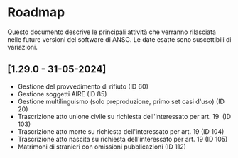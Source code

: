 # Roadmap

Questo documento descrive le principali attività che verranno rilasciata nelle 
future versioni del software di ANSC. Le date esatte sono suscettibili di variazioni.

## [1.29.0 - 31-05-2024]

- Gestione del provvedimento di rifiuto (ID 60)
- Gestione soggetti AIRE (ID 85)
- Gestione multilinguismo (solo preproduzione, primo set casi d'uso) (ID 20)
- Trascrizione atto unione civile su richiesta dell'interessato per art. 19 ​ (ID 103)
- Trascrizione atto morte su richiesta dell'interessato per art. 19 (ID 104)
- Trascrizione atto nascita su richiesta dell'interessato per art. 19 (ID 105)
- Matrimoni di stranieri con omissioni pubblicazioni (ID 112)